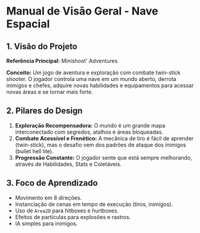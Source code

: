 # Manual de Visão Geral - Nave Espacial

## 1. Visão do Projeto

**Referência Principal:** Minishoot' Adventures

**Conceito:** Um jogo de aventura e exploração com combate twin-stick shooter. O jogador controla uma nave em um mundo aberto, derrota inimigos e chefes, adquire novas habilidades e equipamentos para acessar novas áreas e se tornar mais forte.

## 2. Pilares do Design

1.  **Exploração Recompensadora:** O mundo é um grande mapa interconectado com segredos, atalhos e áreas bloqueadas.
2.  **Combate Acessível e Frenético:** A mecânica de tiro é fácil de aprender (twin-stick), mas o desafio vem dos padrões de ataque dos inimigos (bullet hell lite).
3.  **Progressão Constante:** O jogador sente que está sempre melhorando, através de Habilidades, Stats e Coletáveis.

## 3. Foco de Aprendizado

*   Movimento em 8 direções.
*   Instanciação de cenas em tempo de execução (tiros, inimigos).
*   Uso de `Area2D` para hitboxes e hurtboxes.
*   Efeitos de partículas para explosões e rastros.
*   IA simples para inimigos.
